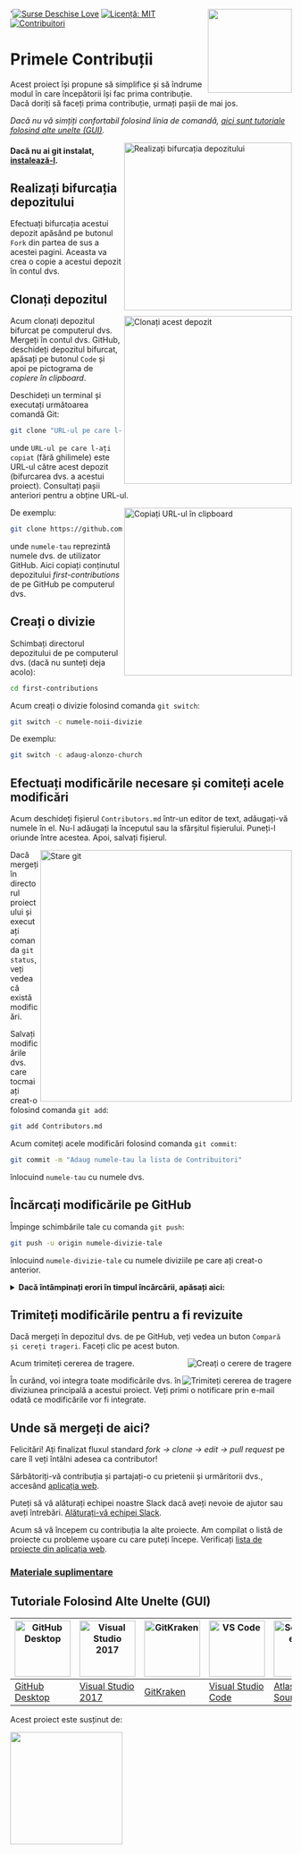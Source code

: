 '[![Surse Deschise Love](https://badges.frapsoft.com/os/v1/open-source.svg?v=103)](https://github.com/ellerbrock/open-source-badges/)
[<img align="right" width="150" src="https://firstcontributions.github.io/assets/Readme/join-slack-team.png">](https://join.slack.com/t/firstcontributors/shared_invite/zt-1hg51qkgm-Xc7HxhsiPYNN3ofX2_I8FA)
[![Licență: MIT](https://img.shields.io/badge/Licență-MIT-green)](https://opensource.org/licenses/MIT)
[![Contribuitori](https://www.codetriage.com/roshanjossey/first-contributions/badges/users.svg)](https://www.codetriage.com/roshanjossey/first-contributions)


# Primele Contribuții

Acest proiect își propune să simplifice și să îndrume modul în care începătorii își fac prima contribuție. Dacă doriți să faceți prima contribuție, urmați pașii de mai jos.

_Dacă nu vă simțiți confortabil folosind linia de comandă, [aici sunt tutoriale folosind alte unelte (GUI)](#tutoriale-folosind-alte-unelte)._

<img align="right" width="300" src="https://firstcontributions.github.io/assets/Readme/fork.png" alt="Realizați bifurcația depozitului" />

#### Dacă nu ai git instalat, [instalează-l](https://help.github.com/articles/set-up-git/).

## Realizați bifurcația depozitului

Efectuați bifurcația acestui depozit apăsând pe butonul `Fork` din partea de sus a acestei pagini.
Aceasta va crea o copie a acestui depozit în contul dvs.

## Clonați depozitul

<img align="right" width="300" src="https://firstcontributions.github.io/assets/Readme/clone.png" alt="Clonați acest depozit" />

Acum clonați depozitul bifurcat pe computerul dvs. Mergeți în contul dvs. GitHub, deschideți depozitul bifurcat, apăsați pe butonul `Code` și apoi pe pictograma de _copiere în clipboard_.

Deschideți un terminal și executați următoarea comandă Git:

```bash
git clone "URL-ul pe care l-ați copiat"
```
unde `URL-ul pe care l-ați copiat` (fără ghilimele) este URL-ul către acest depozit (bifurcarea dvs. a acestui proiect). Consultați pașii anteriori pentru a obține URL-ul.

<img align="right" width="300" src="https://firstcontributions.github.io/assets/Readme/copy-to-clipboard.png" alt="Copiați URL-ul în clipboard" />

De exemplu:

```bash
git clone https://github.com/numele-tau/first-contributions.git
```
unde `numele-tau` reprezintă numele dvs. de utilizator GitHub. Aici copiați conținutul depozitului _first-contributions_ de pe GitHub pe computerul dvs.

## Creați o divizie

Schimbați directorul depozitului de pe computerul dvs. (dacă nu sunteți deja acolo):

```bash
cd first-contributions
```

Acum creați o divizie folosind comanda `git switch`:

```bash
git switch -c numele-noii-divizie
```

De exemplu:

```bash
git switch -c adaug-alonzo-church
```

## Efectuați modificările necesare și comiteți acele modificări

Acum deschideți fișierul `Contributors.md` într-un editor de text, adăugați-vă numele în el. Nu-l adăugați la începutul sau la sfârșitul fișierului. Puneți-l oriunde între acestea. Apoi, salvați fișierul.

<img align="right" width="450" src="https://firstcontributions.github.io/assets/Readme/git-status.png" alt="Stare git" />

Dacă mergeți în directorul proiectului și executați comanda `git status`, veți vedea că există modificări.

Salvați modificările dvs. care tocmai ați creat-o folosind comanda `git add`:

```bash
git add Contributors.md
```

Acum comiteți acele modificări folosind comanda `git commit`:

```bash
git commit -m "Adaug numele-tau la lista de Contribuitori"
```
înlocuind `numele-tau` cu numele dvs.

## Încărcați modificările pe GitHub

Împinge schimbările tale cu comanda `git push`:

```bash
git push -u origin numele-divizie-tale
```
înlocuind `numele-divizie-tale` cu numele diviziile pe care ați creat-o anterior.

<details>
<summary> <strong>Dacă întâmpinați erori în timpul încărcării, apăsați aici:</strong> </summary>

  - ### Eroare de autentificare
   <pre>remote: Suportul pentru autentificarea prin parolă a fost eliminat la 13 august 2021. Vă rugăm să utilizați un token de acces personal în schimb.
remote: Vă rugăm să consultați https://github.blog/2020-12-15-token-authentication-requirements-for-git-operations/ pentru mai multe informații.
fatal: Autentificare eșuată pentru 'https://github.com/<numele-tau>/first-contributions.git/'</pre>
înlocuind `numele-tau` cu numele dvs. de utilizator GitHub.

Mergeți la [tutorialul GitHub](https://docs.github.com/en/authentication/connecting-to-github-with-ssh/adding-a-new-ssh-key-to-your-github-account) pentru a genera și configura o cheie SSH pentru contul dvs.

</details>

## Trimiteți modificările pentru a fi revizuite

Dacă mergeți în depozitul dvs. de pe GitHub, veți vedea un buton `Compară și cereți trageri`. Faceți clic pe acest buton.

<img style="float: right;" src="https://firstcontributions.github.io/assets/Readme/compare-and-pull.png" alt="Creați o cerere de tragere" />

Acum trimiteți cererea de tragere.

<img style="float: right;" src="https://firstcontributions.github.io/assets/Readme/submit-pull-request.png" alt="Trimiteți cererea de tragere" />

În curând, voi integra toate modificările dvs. în diviziunea principală a acestui proiect. Veți primi o notificare prin e-mail odată ce modificările vor fi integrate.

## Unde să mergeți de aici?

Felicitări! Ați finalizat fluxul standard _fork -> clone -> edit -> pull request_ pe care îl veți întâlni adesea ca contributor!

Sărbătoriți-vă contribuția și partajați-o cu prietenii și urmăritorii dvs., accesând [aplicația web](https://firstcontributions.github.io/#social-share).

Puteți să vă alăturați echipei noastre Slack dacă aveți nevoie de ajutor sau aveți întrebări. [Alăturați-vă echipei Slack](https://join.slack.com/t/firstcontributors/shared_invite/zt-1n4y7xnk0-DnLVTaN6U9xLU79H5Hi62w).

Acum să vă începem cu contribuția la alte proiecte. Am compilat o listă de proiecte cu probleme ușoare cu care puteți începe. Verificați [lista de proiecte din aplicația web](https://firstcontributions.github.io/#project-list).

### [Materiale suplimentare](additional-material/git_workflow_scenarios/additional-material.md)


## Tutoriale Folosind Alte Unelte (GUI)

| <a href="gui-tool-tutorials/github-desktop-tutorial.md"><img alt="GitHub Desktop" src="https://desktop.github.com/images/desktop-icon.svg" width="100"></a> | <a href="gui-tool-tutorials/github-windows-vs2017-tutorial.md"><img alt="Visual Studio 2017" src="https://upload.wikimedia.org/wikipedia/commons/c/cd/Visual_Studio_2017_Logo.svg" width="100"></a> | <a href="gui-tool-tutorials/gitkraken-tutorial.md"><img alt="GitKraken" src="https://firstcontributions.github.io/assets/gui-tool-tutorials/gitkraken-tutorial/gk-icon.png" width="100"></a> | <a href="gui-tool-tutorials/github-windows-vs-code-tutorial.md"><img alt="VS Code" src="https://upload.wikimedia.org/wikipedia/commons/2/2d/Visual_Studio_Code_1.18_icon.svg" width=100></a> | <a href="gui-tool-tutorials/sourcetree-macos-tutorial.md"><img alt="Sourcetree App" src="https://wac-cdn.atlassian.com/dam/jcr:81b15cde-be2e-4f4a-8af7-9436f4a1b431/Sourcetree-icon-blue.svg" width=100></a> | <a href="gui-tool-tutorials/github-windows-intellij-tutorial.md"><img alt="IntelliJ IDEA" src="https://upload.wikimedia.org/wikipedia/commons/thumb/9/9c/IntelliJ_IDEA_Icon.svg/512px-IntelliJ_IDEA_Icon.svg.png" width=100></a> |
| ----------------------------------------------------------------------------------------------------------------------------------------------------------- | --------------------------------------------------------------------------------------------------------------------------------------------------------------------------------------------------- | -------------------------------------------------------------------------------------------------------------------------------------------------------------------------------------------- | -------------------------------------------------------------------------------------------------------------------------------------------------------------------------------------------- | ------------------------------------------------------------------------------------------------------------------------------------------------------------------------------------------------------------ | -------------------------------------------------------------------------------------------------------------------------------------------------------------------------------------------------------------------------------- |
| [GitHub Desktop](gui-tool-tutorials/github-desktop-tutorial.md)                                                                                             | [Visual Studio 2017](gui-tool-tutorials/github-windows-vs2017-tutorial.md)                                                                                                                          | [GitKraken](gui-tool-tutorials/gitkraken-tutorial.md)                                                                                                                                        | [Visual Studio Code](gui-tool-tutorials/github-windows-vs-code-tutorial.md)                                                                                                                  | [Atlassian Sourcetree](gui-tool-tutorials/sourcetree-macos-tutorial.md)                                                                                                                                      | [IntelliJ IDEA](gui-tool-tutorials/github-windows-intellij-tutorial.md)                                                                                                                                                          |

<p>Acest proiect este susținut de:</p>
<p>
  <a href="https://www.digitalocean.com/">
    <img src="https://opensource.nyc3.cdn.digitaloceanspaces.com/attribution/assets/SVG/DO_Logo_horizontal_blue.svg" width="201px">
  </a>
</p>
